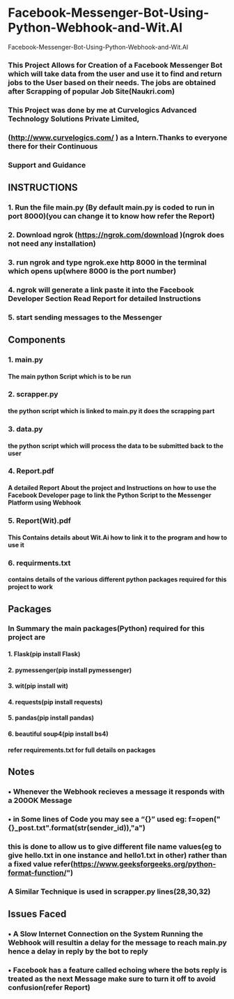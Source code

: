 # Facebook-Messenger-Bot-Using-Python-Webhook-and-Wit.AI
Facebook-Messenger-Bot-Using-Python-Webhook-and-Wit.AI


### This Project Allows for Creation of a Facebook Messenger Bot which will take data from the user and use it to find and return jobs to the User based on their needs. The jobs are obtained after Scrapping of popular Job Site(Naukri.com)


### This Project was done by me at Curvelogics Advanced Technology Solutions Private Limited,
### (http://www.curvelogics.com/ ) as a Intern.Thanks to everyone there for their Continuous
### Support and Guidance



## INSTRUCTIONS
   ### 1. Run the file main.py (By default main.py is coded to run in port 8000)(you can change it to know how refer the Report)
   ### 2. Download ngrok (https://ngrok.com/download )(ngrok does not need any installation)
   ### 3. run ngrok and type ngrok.exe http 8000 in the terminal which opens up(where 8000 is the port number)
   ### 4. ngrok will generate a link paste it into the Facebook Developer Section Read Report for detailed Instructions
   ### 5. start sending messages to the Messenger

## Components
   ### 1. main.py
   #### The main python Script which is to be run
   ### 2. scrapper.py
   #### the python script which is linked to main.py it does the scrapping part
   ### 3. data.py
   #### the python script which will process the data to be submitted back to the user
   ### 4. Report.pdf
   #### A detailed Report About the project and Instructions on how to use the Facebook Developer page to link the Python Script to the Messenger Platform using Webhook
   ### 5. Report(Wit).pdf
   #### This Contains details about Wit.Ai how to link it to the program and how to use it
   ### 6. requirments.txt
   #### contains details of the various different python packages required for this project to work

## Packages
### In Summary the main packages(Python) required for this project are
#### 1. Flask(pip install Flask)
#### 2. pymessenger(pip install pymessenger)
#### 3. wit(pip install wit)
#### 4. requests(pip install requests)
#### 5. pandas(pip install pandas)
#### 6. beautiful soup4(pip install bs4)
#### refer requirements.txt for full details on packages

## Notes
### • Whenever the Webhook recieves a message it responds with a 200OK Message 
### • in Some lines of Code you may see a “{}” used eg: f=open("{}_post.txt".format(str(sender_id)),"a")
### this is done to allow us to give different file name values(eg to give hello.txt in one instance and hello1.txt in other) rather than a fixed value refer(https://www.geeksforgeeks.org/python-format-function/")
### A Similar Technique is used in scrapper.py lines(28,30,32)

## Issues Faced
 ### • A Slow Internet Connection on the System Running the Webhook will resultin a delay for the message to reach main.py hence a delay in reply by the bot to reply
 ### • Facebook has a feature called echoing where the bots reply is treated as the next Message make sure to turn it off to avoid confusion(refer Report)
       
